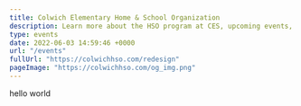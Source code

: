 ```yaml
---
title: Colwich Elementary Home & School Organization
description: Learn more about the HSO program at CES, upcoming events, and find out how you can contribute.
type: events
date: 2022-06-03 14:59:46 +0000
url: "/events"
fullUrl: "https://colwichhso.com/redesign"
pageImage: "https://colwichhso.com/og_img.png"
---
```

hello world